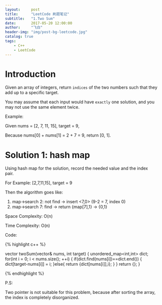 ```yaml
---
layout:     post
title:      "LeetCode 刷题笔记"
subtitle:   "1.Two Sum"
date:       2017-05-20 12:00:00
author:     "飞白"
header-img: "img/post-bg-leetcode.jpg"
catalog: true
tags:
    - C++
    - LeetCode
---
```


# Introduction

Given an array of integers, return `indices` of the two numbers such that they add up to a specific target.

You may assume that each input would have `exactly` one solution, and you may not use the same element twice.

Example:


Given nums = [2, 7, 11, 15], target = 9,

Because nums[0] + nums[1] = 2 + 7 = 9,
return [0, 1].


# Solution 1: hash map

Using hash map for the solution, record the needed value and the index pair.

For Example: [2,7,11,15], target = 9

Then the algorithm goes like:
1. map->search 2: not find -> insert <7,0>  (9-2 = 7, index 0)
2. map->search 7: find -> return {map[7],1} -> {0,1} 

Space Complexity: O(n)

Time Complexity: O(n)

Code:

{% highlight c++ %}

vector<int> twoSum(vector<int>& nums, int target) {
    unordered_map<int,int> dict;
    for(int i = 0; i < nums.size(); ++i)
    {
        if(dict.find(nums[i])==dict.end())
        {
            dict[target-nums[i]] = i;
        }else{
            return {dict[nums[i]],i};
        }
    }
    return {};
}

{% endhighlight %}


P.S:

Two pointer is not suitable for this problem, because after sorting the array, the index is completely disorganized.

